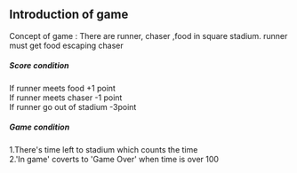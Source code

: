 ## Introduction of game

Concept of game : There are runner, chaser ,food in square stadium. runner must get food escaping chaser

##### Score condition

If runner meets food +1 point  
If runner meets chaser -1 point  
If runner go out of stadium -3point

##### Game condition

1.There's time left to stadium which counts the time  
2.'In game' coverts to 'Game Over' when time is over 100
